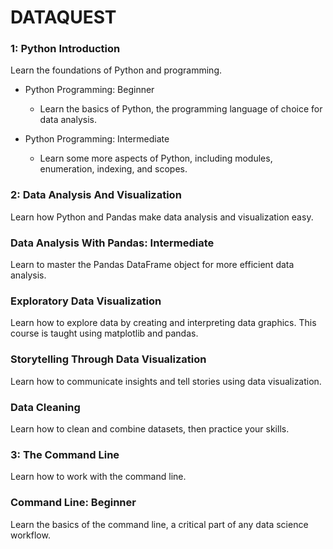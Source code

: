 # DATAQUEST

### 1: Python Introduction 
Learn the foundations of Python and programming.

* Python Programming: Beginner
  * Learn the basics of Python, the programming language of choice for data analysis.

* Python Programming: Intermediate
  * Learn some more aspects of Python, including modules, enumeration, indexing, and scopes.


### 2: Data Analysis And Visualization 
Learn how Python and Pandas make data analysis and visualization easy.

### Data Analysis With Pandas: Intermediate
Learn to master the Pandas DataFrame object for more efficient data analysis.

### Exploratory Data Visualization
Learn how to explore data by creating and interpreting data graphics. This course is taught using matplotlib and pandas.

### Storytelling Through Data Visualization
Learn how to communicate insights and tell stories using data visualization.

### Data Cleaning
Learn how to clean and combine datasets, then practice your skills.

### 3: The Command Line 
Learn how to work with the command line.

### Command Line: Beginner
Learn the basics of the command line, a critical part of any data science workflow.
